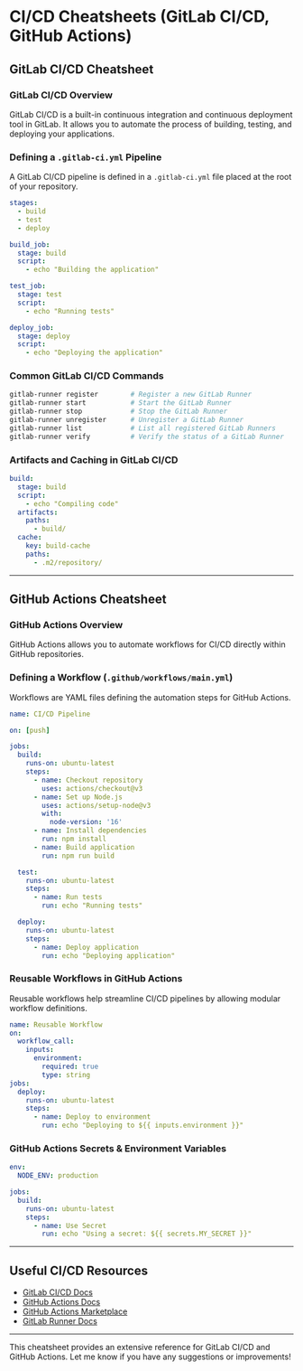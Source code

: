 # CI/CD Cheatsheets (GitLab CI/CD, GitHub Actions)

## **GitLab CI/CD Cheatsheet**

### **GitLab CI/CD Overview**
GitLab CI/CD is a built-in continuous integration and continuous deployment tool in GitLab. It allows you to automate the process of building, testing, and deploying your applications.

### **Defining a `.gitlab-ci.yml` Pipeline**
A GitLab CI/CD pipeline is defined in a `.gitlab-ci.yml` file placed at the root of your repository.
```yaml
stages:
  - build
  - test
  - deploy

build_job:
  stage: build
  script:
    - echo "Building the application"

test_job:
  stage: test
  script:
    - echo "Running tests"

deploy_job:
  stage: deploy
  script:
    - echo "Deploying the application"
```

### **Common GitLab CI/CD Commands**
```sh
gitlab-runner register        # Register a new GitLab Runner
gitlab-runner start           # Start the GitLab Runner
gitlab-runner stop            # Stop the GitLab Runner
gitlab-runner unregister      # Unregister a GitLab Runner
gitlab-runner list            # List all registered GitLab Runners
gitlab-runner verify          # Verify the status of a GitLab Runner
```

### **Artifacts and Caching in GitLab CI/CD**
```yaml
build:
  stage: build
  script:
    - echo "Compiling code"
  artifacts:
    paths:
      - build/
  cache:
    key: build-cache
    paths:
      - .m2/repository/
```

---

## **GitHub Actions Cheatsheet**

### **GitHub Actions Overview**
GitHub Actions allows you to automate workflows for CI/CD directly within GitHub repositories.

### **Defining a Workflow (`.github/workflows/main.yml`)**
Workflows are YAML files defining the automation steps for GitHub Actions.
```yaml
name: CI/CD Pipeline

on: [push]

jobs:
  build:
    runs-on: ubuntu-latest
    steps:
      - name: Checkout repository
        uses: actions/checkout@v3
      - name: Set up Node.js
        uses: actions/setup-node@v3
        with:
          node-version: '16'
      - name: Install dependencies
        run: npm install
      - name: Build application
        run: npm run build

  test:
    runs-on: ubuntu-latest
    steps:
      - name: Run tests
        run: echo "Running tests"

  deploy:
    runs-on: ubuntu-latest
    steps:
      - name: Deploy application
        run: echo "Deploying application"
```

### **Reusable Workflows in GitHub Actions**
Reusable workflows help streamline CI/CD pipelines by allowing modular workflow definitions.
```yaml
name: Reusable Workflow
on:
  workflow_call:
    inputs:
      environment:
        required: true
        type: string
jobs:
  deploy:
    runs-on: ubuntu-latest
    steps:
      - name: Deploy to environment
        run: echo "Deploying to ${{ inputs.environment }}"
```

### **GitHub Actions Secrets & Environment Variables**
```yaml
env:
  NODE_ENV: production

jobs:
  build:
    runs-on: ubuntu-latest
    steps:
      - name: Use Secret
        run: echo "Using a secret: ${{ secrets.MY_SECRET }}"
```

---

## **Useful CI/CD Resources**
- [GitLab CI/CD Docs](https://docs.gitlab.com/ee/ci/)
- [GitHub Actions Docs](https://docs.github.com/en/actions)
- [GitHub Actions Marketplace](https://github.com/marketplace?type=actions)
- [GitLab Runner Docs](https://docs.gitlab.com/runner/)

---

This cheatsheet provides an extensive reference for GitLab CI/CD and GitHub Actions. Let me know if you have any suggestions or improvements!
